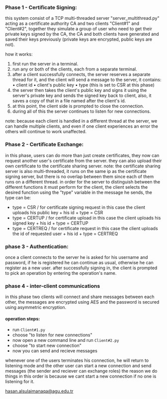 ### Phase 1 - Certificate Signing:

this system consist of a TCP multi-threaded server "server_multithread.py" acting as a certificate authority CA and two clients "Client#1" and "Client#2", together they simulate a group of user who need to get their private keys signed by the CA, the CA and both clients have generated and saved their keys previously (private keys are encrypted, public keys are not).

how it works:
1. first run the server in a terminal.
2. run any or both of the clients, each from a separate terminal.
3. after a client successfully connects, the server reserves a separate thread for it, and the client will send a message to the server, it contains:
    • client id
    • client's public key
    • type (this is set to CSR at this phase)
4. the server then takes the client's public key and signs it using the server's private key and sends the signed key back to client, also, it saves a copy of that in a file named after the client's id.
5. at this point, the client side is prompted to close the connection.
6. during all of this the server continues to listen for new connections.

note: because each client is handled in a different thread at the server, we can handle multiple clients, and even if one client experiences an error the others will continue to work unaffected. 

### Phase 2 - Certificate Exchange:
in this phase, users can do more than just create certificates, they now can request another user's certificate from the server. they can also upload their own certificate to the certificate sharing server.
     note: the certificate sharing server is also multi-threaded, it runs on the same ip as the certificate signing server, but there is no overlap between them since each of them runs on a different thread.
     in order for the server to distinguish between the different functions it must perform for the client, the client selects the desired function using the "type" variable in the message he sends, the type can be:
     
- type = CSR / for certificate signing request
   in this case the client uploads his public key + his id + type = CSR
- type = CERTUP / for certificate upload
   in this case the client uploads his signed key + his id + type = CERTUP
- type = CERTREQ / for certificate request
   in this case the client uploads the id of requested user + his id + type = CERTREQ
    
### phase 3 - Authentication:
once a client connects to the server he is asked for his username and password, if he is registered he can continue as usual, otherwise he can register as a new user.
     after successfully signing in, the client is prompted to pick an operation by entering the operation's name.

### phase 4 - inter-client communications
in this phase two clients will connect and share messages between each other, the messages are encrypted using AES and the password is secured using asymmetric encryption.
  #### operation steps:

- run `Client#1.py`
- choose "to listen for new connections"
- now open a new command line and run `Client#2.py`
- choose "to start new connection"
- now you can send and recieve messages

     

whenever one of the users terminates his connection, he will return to listening mode and the other user can start a new connection and send messages (the sender and reciever can exchange roles)
the reason we do things in this order is because we cant start a new connection if no one is listening for it.



hasan.alsulaimanaqa@agu.edu.tr
